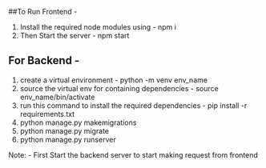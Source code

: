 ##To Run Frontend -
1. Install the required node modules using - npm i
2. Then Start the server - npm start
## For Backend -
1. create a virtual environment - python -m venv env_name
2. source the virtual env for containing dependencies - source env_name/bin/activate
3. run this command to install the required dependencies - pip install -r requirements.txt
4. python manage.py makemigrations
5. python manage.py migrate
6. python manage.py runserver

Note: -  First Start the backend server to start making request from frontend
